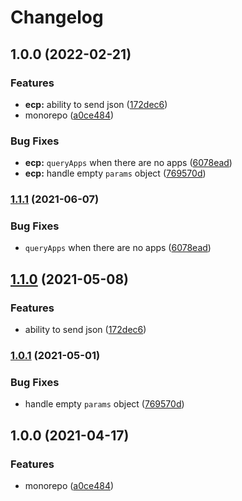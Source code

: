 # Changelog

## 1.0.0 (2022-02-21)


### Features

* **ecp:** ability to send json ([172dec6](https://github.com/dlenroc/node-roku/commit/172dec6f2cbaca961b544fc1e87be5cec6afb1f9))
* monorepo ([a0ce484](https://github.com/dlenroc/node-roku/commit/a0ce484ee2acdd9e6e183e515940ae8bf218d325))


### Bug Fixes

* **ecp:** `queryApps` when there are no apps ([6078ead](https://github.com/dlenroc/node-roku/commit/6078ead1056b2f9d000e877cc6312d68b32e0017))
* **ecp:** handle empty `params` object ([769570d](https://github.com/dlenroc/node-roku/commit/769570d4a23a42f068baf23a8ea4dcb7cd250564))

### [1.1.1](https://www.github.com/dlenroc/node-roku/compare/roku-ecp-v1.1.0...roku-ecp-v1.1.1) (2021-06-07)


### Bug Fixes

* `queryApps` when there are no apps ([6078ead](https://www.github.com/dlenroc/node-roku/commit/6078ead1056b2f9d000e877cc6312d68b32e0017))

## [1.1.0](https://www.github.com/dlenroc/node-roku/compare/roku-ecp-v1.0.1...roku-ecp-v1.1.0) (2021-05-08)


### Features

* ability to send json ([172dec6](https://www.github.com/dlenroc/node-roku/commit/172dec6f2cbaca961b544fc1e87be5cec6afb1f9))

### [1.0.1](https://www.github.com/dlenroc/node-roku/compare/roku-ecp-v1.0.0...roku-ecp-v1.0.1) (2021-05-01)


### Bug Fixes

* handle empty `params` object ([769570d](https://www.github.com/dlenroc/node-roku/commit/769570d4a23a42f068baf23a8ea4dcb7cd250564))

## 1.0.0 (2021-04-17)


### Features

* monorepo ([a0ce484](https://www.github.com/dlenroc/node-roku/commit/a0ce484ee2acdd9e6e183e515940ae8bf218d325))
